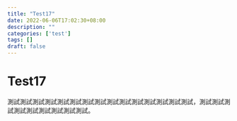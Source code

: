 ```yaml
---
title: "Test17"
date: 2022-06-06T17:02:30+08:00
description: ""
categories: ['test']
tags: []
draft: false
---
```

# Test17
測試測試測試測試測試測試測試測試測試測試測試測試測試測試測試，測試測試測試測試測試測試測試測試測試。
